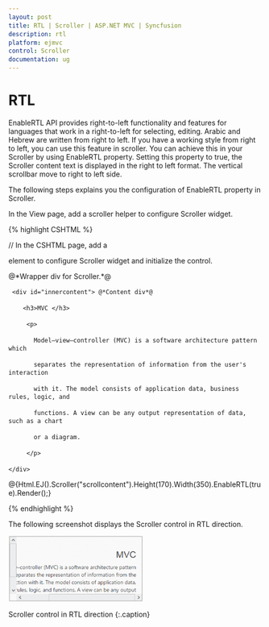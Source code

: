 ```yaml
---
layout: post
title: RTL | Scroller | ASP.NET MVC | Syncfusion
description: rtl
platform: ejmvc
control: Scroller
documentation: ug
---
```


# RTL

EnableRTL API provides right-to-left functionality and features for languages that work in a right-to-left for selecting, editing. Arabic and Hebrew are written from right to left. If you have a working style from right to left, you can use this feature in scroller. You can achieve this in your Scroller by using EnableRTL property. Setting this property to true, the Scroller content text is displayed in the right to left format. The vertical scrollbar move to right to left side.

The following steps explains you the configuration of EnableRTL property in Scroller.

In the View page, add a scroller helper to configure Scroller widget.

{% highlight CSHTML %}

// In the CSHTML page, add a <div> element to configure Scroller widget and initialize the control.

<div id="scrollcontent">

  <div>  @*Wrapper div for Scroller.*@

     <div id="innercontent"> @*Content div*@

        <h3>MVC </h3>

         <p>

           Model–view–controller (MVC) is a software architecture pattern which   

           separates the representation of information from the user's interaction

           with it. The model consists of application data, business rules, logic, and

           functions. A view can be any output representation of data, such as a chart

           or a diagram.

         </p>

    </div>

  </div>

</div>

@{Html.EJ().Scroller("scrollcontent").Height(170).Width(350).EnableRTL(true).Render();}

{% endhighlight %}

The following screenshot displays the Scroller control in RTL direction.

![](RTL_images/RTL_img1.png)

Scroller control in RTL direction
{:.caption}